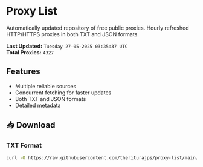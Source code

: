 # Proxy List

Automatically updated repository of free public proxies. Hourly refreshed HTTP/HTTPS proxies in both TXT and JSON formats.

**Last Updated:** `Tuesday 27-05-2025 03:35:37 UTC`  
**Total Proxies:** `4327`

## Features
- Multiple reliable sources
- Concurrent fetching for faster updates
- Both TXT and JSON formats
- Detailed metadata

## 📥 Download

### TXT Format
```bash
curl -O https://raw.githubusercontent.com/theriturajps/proxy-list/main/proxies.txt